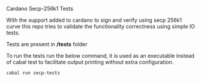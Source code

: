 Cardano Secp-256k1 Tests

With the support added to cardano to sign and verify using secp 256k1 curve this repo tries to validate the functionality correctness using simple IO tests.

Tests are present in **/tests** folder


To run the tests run the below command, it is used as an executable instead of cabal test to facilitate output printing without extra configuration.

`
cabal run secp-tests
`
